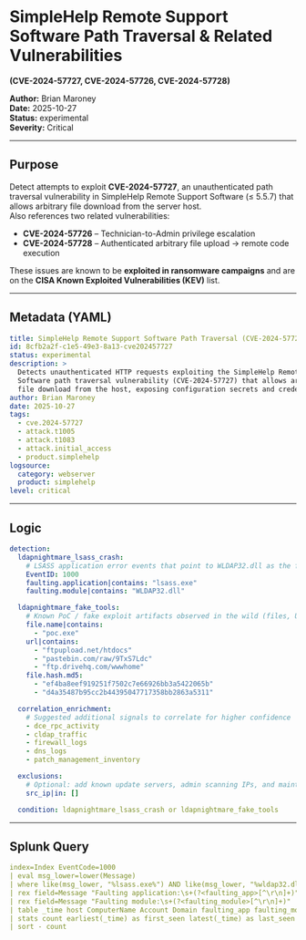 # SimpleHelp Remote Support Software Path Traversal & Related Vulnerabilities  
**(CVE-2024-57727, CVE-2024-57726, CVE-2024-57728)**  

**Author:** Brian Maroney  
**Date:** 2025-10-27  
**Status:** experimental  
**Severity:** Critical  

---

## Purpose
Detect attempts to exploit **CVE-2024-57727**, an unauthenticated path traversal vulnerability in SimpleHelp Remote Support Software (≤ 5.5.7) that allows arbitrary file download from the server host.  
Also references two related vulnerabilities:  
- **CVE-2024-57726** – Technician-to-Admin privilege escalation  
- **CVE-2024-57728** – Authenticated arbitrary file upload → remote code execution  

These issues are known to be **exploited in ransomware campaigns** and are on the **CISA Known Exploited Vulnerabilities (KEV)** list.  

---

## Metadata (YAML)
```yaml
title: SimpleHelp Remote Support Software Path Traversal (CVE-2024-57727)
id: 8cfb2a2f-c1e5-49e3-8a13-cve202457727
status: experimental
description: >
  Detects unauthenticated HTTP requests exploiting the SimpleHelp Remote Support
  Software path traversal vulnerability (CVE-2024-57727) that allows arbitrary
  file download from the host, exposing configuration secrets and credentials.
author: Brian Maroney
date: 2025-10-27
tags:
  - cve.2024-57727
  - attack.t1005
  - attack.t1083
  - attack.initial_access
  - product.simplehelp
logsource:
  category: webserver
  product: simplehelp
level: critical
```

---

## Logic
```yaml
detection:
  ldapnightmare_lsass_crash:
    # LSASS application error events that point to WLDAP32.dll as the faulting module
    EventID: 1000
    faulting.application|contains: "lsass.exe"
    faulting.module|contains: "WLDAP32.dll"

  ldapnightmare_fake_tools:
    # Known PoC / fake exploit artifacts observed in the wild (files, URLs, hashes)
    file.name|contains:
      - "poc.exe"
    url|contains:
      - "ftpupload.net/htdocs"
      - "pastebin.com/raw/9TxS7Ldc"
      - "ftp.drivehq.com/wwwhome"
    file.hash.md5:
      - "ef4ba8eef919251f7502c7e66926bb3a5422065b"
      - "d4a35487b95cc2b44395047717358bb2863a5311"

  correlation_enrichment:
    # Suggested additional signals to correlate for higher confidence
    - dce_rpc_activity
    - cldap_traffic
    - firewall_logs
    - dns_logs
    - patch_management_inventory

  exclusions:
    # Optional: add known update servers, admin scanning IPs, and maintenance windows
    src_ip|in: []

  condition: ldapnightmare_lsass_crash or ldapnightmare_fake_tools


```

---

## Splunk Query
```yaml
index=Index EventCode=1000
| eval msg_lower=lower(Message)
| where like(msg_lower, "%lsass.exe%") AND like(msg_lower, "%wldap32.dll%")
| rex field=Message "Faulting application:\s+(?<faulting_app>[^\r\n]+)"
| rex field=Message "Faulting module:\s+(?<faulting_module>[^\r\n]+)"
| table _time host ComputerName Account Domain faulting_app faulting_module Message
| stats count earliest(_time) as first_seen latest(_time) as last_seen values(host) as hosts by faulting_app faulting_module
| sort - count


